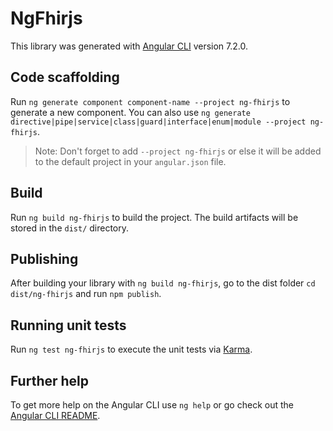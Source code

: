 # NgFhirjs

This library was generated with [Angular CLI](https://github.com/angular/angular-cli) version 7.2.0.

## Code scaffolding

Run `ng generate component component-name --project ng-fhirjs` to generate a new component. You can also use `ng generate directive|pipe|service|class|guard|interface|enum|module --project ng-fhirjs`.

> Note: Don't forget to add `--project ng-fhirjs` or else it will be added to the default project in your `angular.json` file.

## Build

Run `ng build ng-fhirjs` to build the project. The build artifacts will be stored in the `dist/` directory.

## Publishing

After building your library with `ng build ng-fhirjs`, go to the dist folder `cd dist/ng-fhirjs` and run `npm publish`.

## Running unit tests

Run `ng test ng-fhirjs` to execute the unit tests via [Karma](https://karma-runner.github.io).

## Further help

To get more help on the Angular CLI use `ng help` or go check out the [Angular CLI README](https://github.com/angular/angular-cli/blob/master/README.md).
